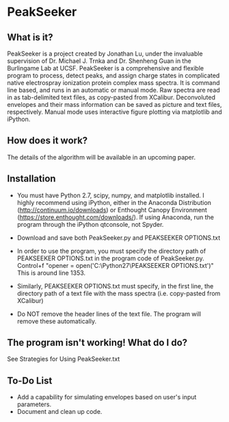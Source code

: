 PeakSeeker
==========

What is it?
-----------
PeakSeeker is a project created by Jonathan Lu, under the invaluable supervision of Dr. Michael J. Trnka and Dr. Shenheng Guan in the Burlingame Lab at UCSF. PeakSeeker is a comprehensive and flexible program to process, detect peaks, and assign charge states in complicated native electrospray ionization protein complex mass spectra. It is command line based, and runs in an automatic or manual mode. Raw spectra are read in as tab-delimited text files, as copy-pasted from XCalibur. Deconvoluted envelopes and their mass information can be saved as picture and text files, respectively. Manual mode uses interactive figure plotting via matplotlib and iPython.

How does it work?
-----------------
The details of the algorithm will be available in an upcoming paper.

Installation
------------
* You must have Python 2.7, scipy, numpy, and matplotlib installed. I highly recommend using iPython, either in the Anaconda Distribution (http://continuum.io/downloads) or Enthought Canopy Environment (https://store.enthought.com/downloads/). If using Anaconda, run the program through the iPython qtconsole, not Spyder. 

* Download and save both PeakSeeker.py and PEAKSEEKER OPTIONS.txt

* In order to use the program, you must specify the directory path of PEAKSEEKER OPTIONS.txt in the program code of PeakSeeker.py. Control+f "opener = open('C:\Python27\PEAKSEEKER OPTIONS.txt')" This is around line 1353.

* Similarly, PEAKSEEKER OPTIONS.txt must specify, in the first line, the directory path of a text file with the mass spectra (i.e. copy-pasted from XCalibur) 

* Do NOT remove the header lines of the text file. The program will remove these automatically.

The program isn't working! What do I do?
----------------------------------------
See Strategies for Using PeakSeeker.txt

To-Do List
----------
* Add a capability for simulating envelopes based on user's input parameters.
* Document and clean up code.

